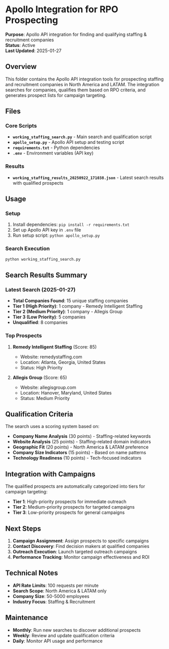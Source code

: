 # Apollo Integration for RPO Prospecting

**Purpose**: Apollo API integration for finding and qualifying staffing & recruitment companies  
**Status**: Active  
**Last Updated**: 2025-01-27

## Overview

This folder contains the Apollo API integration tools for prospecting staffing and recruitment companies in North America and LATAM. The integration searches for companies, qualifies them based on RPO criteria, and generates prospect lists for campaign targeting.

## Files

### Core Scripts
- **`working_staffing_search.py`** - Main search and qualification script
- **`apollo_setup.py`** - Apollo API setup and testing script
- **`requirements.txt`** - Python dependencies
- **`.env`** - Environment variables (API key)

### Results
- **`working_staffing_results_20250922_171038.json`** - Latest search results with qualified prospects

## Usage

### Setup
1. Install dependencies: `pip install -r requirements.txt`
2. Set up Apollo API key in `.env` file
3. Run setup script: `python apollo_setup.py`

### Search Execution
```bash
python working_staffing_search.py
```

## Search Results Summary

### Latest Search (2025-01-27)
- **Total Companies Found**: 15 unique staffing companies
- **Tier 1 (High Priority)**: 1 company - Remedy Intelligent Staffing
- **Tier 2 (Medium Priority)**: 1 company - Allegis Group
- **Tier 3 (Low Priority)**: 5 companies
- **Unqualified**: 8 companies

### Top Prospects
1. **Remedy Intelligent Staffing** (Score: 85)
   - Website: remedystaffing.com
   - Location: Atlanta, Georgia, United States
   - Status: High Priority

2. **Allegis Group** (Score: 65)
   - Website: allegisgroup.com
   - Location: Hanover, Maryland, United States
   - Status: Medium Priority

## Qualification Criteria

The search uses a scoring system based on:
- **Company Name Analysis** (30 points) - Staffing-related keywords
- **Website Analysis** (25 points) - Staffing-related domain indicators
- **Geographic Fit** (20 points) - North America & LATAM preference
- **Company Size Indicators** (15 points) - Based on name patterns
- **Technology Readiness** (10 points) - Tech-focused indicators

## Integration with Campaigns

The qualified prospects are automatically categorized into tiers for campaign targeting:
- **Tier 1**: High-priority prospects for immediate outreach
- **Tier 2**: Medium-priority prospects for targeted campaigns
- **Tier 3**: Low-priority prospects for general campaigns

## Next Steps

1. **Campaign Assignment**: Assign prospects to specific campaigns
2. **Contact Discovery**: Find decision makers at qualified companies
3. **Outreach Execution**: Launch targeted outreach campaigns
4. **Performance Tracking**: Monitor campaign effectiveness and ROI

## Technical Notes

- **API Rate Limits**: 100 requests per minute
- **Search Scope**: North America & LATAM only
- **Company Size**: 50-5000 employees
- **Industry Focus**: Staffing & Recruitment

## Maintenance

- **Monthly**: Run new searches to discover additional prospects
- **Weekly**: Review and update qualification criteria
- **Daily**: Monitor API usage and performance
